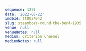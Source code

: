 ```yaml
---
sequence: 1293
date: '2022-06-22'
imdbId: tt0027042
slug: steamboat-round-the-bend-1935
venue: null
venueNotes: null
medium: Criterion Channel
mediumNotes: null
---
```


